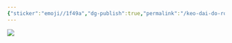 ```yaml
---
{"sticker":"emoji//1f49a","dg-publish":true,"permalink":"/keo-dai-do-rong-khung-nhin/","dgPassFrontmatter":true,"noteIcon":"1","created":"","updated":""}
---
```


![](https://i.imgur.com/G7mnOWx.png)